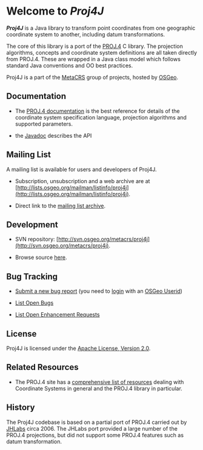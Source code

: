 # Welcome to **_Proj4J_**

**_Proj4J_** is a Java library to transform point coordinates from one geographic coordinate system to another, including datum transformations.

The core of this library is a port of the [PROJ.4](http://trac.osgeo.org/proj/) C library.
The projection algorithms, concepts and coordinate system definitions are all taken directly from PROJ.4.
These are wrapped in a Java class model which follows standard Java conventions and OO best practices.

Proj4J is a part of the [MetaCRS](http://trac.osgeo.org/metacrs/wiki/WikiStart) group of projects, hosted by [OSGeo](http://osgeo.org).

## Documentation

*   The [PROJ.4 documentation](http://trac.osgeo.org/proj/#Documentation) is the best reference for details of
the coordinate system specification language, projection algorithms and supported parameters.

*   the [Javadoc](http://www.atetric.com/atetric/javadoc/io.jeo/proj4j/0.1.1/index.html?overview-summary.html) describes the API

## Mailing List

A mailing list is available for users and developers of Proj4J.

*   Subscription, unsubscription and a web archive are at [http://lists.osgeo.org/mailman/listinfo/proj4j](http://lists.osgeo.org/mailman/listinfo/proj4j).

*   Direct link to the  [mailing list archive](http://lists.osgeo.org/pipermail/proj4j/).

## Development

*   SVN repository: [http://svn.osgeo.org/metacrs/proj4j](http://svn.osgeo.org/metacrs/proj4j).

*   Browse source [here](http://trac.osgeo.org/proj4j/browser).

## Bug Tracking

*   [Submit a new bug report](/proj4j/proj4j/newticket) (you need to [login](http://trac.osgeo.org/proj4j/login) with an [OSGeo Userid](http://www.osgeo.org/osgeo_userid))

*   [List Open Bugs](/proj4j/query?status=%21closed&amp;order=id&amp;desc=1&amp;type=defect)

*   [List Open Enhancement Requests](/proj4j/query?status=%21closed&amp;order=id&amp;desc=1&amp;type=enhancement)

## License

Proj4J is licensed under the [Apache License, Version 2.0](http://www.apache.org/licenses/LICENSE-2.0).

## Related Resources

*   The PROJ.4 site has a [comprehensive list of resources](http://trac.osgeo.org/proj/#RelatedResources) dealing with Coordinate Systems in general and the PROJ.4 library in particular.

## History

The Proj4J codebase is based on a partial port of PROJ.4
carried out by
[JHLabs](http://www.jhlabs.com/java/maps/proj/index.html)
circa 2006.  The JHLabs port provided a large number of the
PROJ.4 projections, but did not support some PROJ.4 features
such as datum transformation.

